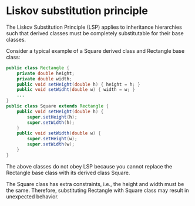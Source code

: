 # Liskov substitution principle

The Liskov Substitution Principle (LSP) applies to inheritance hierarchies such that derived classes must be completely substitutable for their base classes.

Consider a typical example of a Square derived class and Rectangle base class:

```java
public class Rectangle {
    private double height;
    private double width;
    public void setHeight(double h) { height = h; }
    public void setWidht(double w) { width = w; }
    ...
}
public class Square extends Rectangle {
    public void setHeight(double h) {
        super.setHeight(h);
        super.setWidth(h);
    }
    public void setWidth(double w) {
        super.setHeight(w);
        super.setWidth(w);
    }
}
```

The above classes do not obey LSP because you cannot replace the Rectangle base class with its derived class Square. 

The Square class has extra constraints, i.e., the height and width must be the same. Therefore, substituting Rectangle with Square class may result in unexpected behavior.